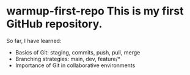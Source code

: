 # warmup-first-repo This is my first GitHub repository.  
So far, I have learned:  
- Basics of Git: staging, commits, push, pull, merge  
- Branching strategies: main, dev, feature/*  
- Importance of Git in collaborative environments  
